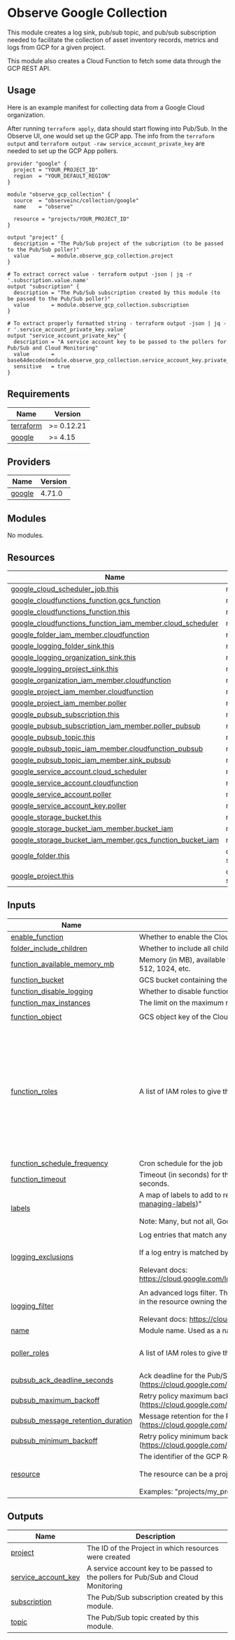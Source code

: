 # Observe Google Collection

This module creates a log sink, pub/sub topic, and pub/sub subscription needed to
facilitate the collection of asset inventory records, metrics and logs from GCP for a
given project.

This module also creates a Cloud Function to fetch some data through the GCP REST API.

## Usage

Here is an example manifest for collecting data from a Google Cloud organization.

After running `terraform apply`, data should start flowing into Pub/Sub. In the Observe
UI, one would set up the GCP app. The info from the `terraform output` and `terraform output -raw service_account_private_key` are needed to set up the GCP App pollers.

```hcl
provider "google" {
  project = "YOUR_PROJECT_ID"
  region  = "YOUR_DEFAULT_REGION"
}

module "observe_gcp_collection" {
  source  = "observeinc/collection/google"
  name    = "observe"

  resource = "projects/YOUR_PROJECT_ID"
}

output "project" {
  description = "The Pub/Sub project of the subcription (to be passed to the Pub/Sub poller)"
  value       = module.observe_gcp_collection.project
}

# To extract correct value - terraform output -json | jq -r '.subscription.value.name' 
output "subscription" {
  description = "The Pub/Sub subscription created by this module (to be passed to the Pub/Sub poller)"
  value       = module.observe_gcp_collection.subscription
}

# To extract properly formatted string - terraform output -json | jq -r '.service_account_private_key.value'
output "service_account_private_key" {
  description = "A service account key to be passed to the pollers for Pub/Sub and Cloud Monitoring"
  value       = base64decode(module.observe_gcp_collection.service_account_key.private_key)
  sensitive   = true
}
```

## Requirements

| Name | Version |
|------|---------|
| <a name="requirement_terraform"></a> [terraform](#requirement\_terraform) | >= 0.12.21 |
| <a name="requirement_google"></a> [google](#requirement\_google) | >= 4.15 |

## Providers

| Name | Version |
|------|---------|
| <a name="provider_google"></a> [google](#provider\_google) | 4.71.0 |

## Modules

No modules.

## Resources

| Name | Type |
|------|------|
| [google_cloud_scheduler_job.this](https://registry.terraform.io/providers/hashicorp/google/latest/docs/resources/cloud_scheduler_job) | resource |
| [google_cloudfunctions_function.gcs_function](https://registry.terraform.io/providers/hashicorp/google/latest/docs/resources/cloudfunctions_function) | resource |
| [google_cloudfunctions_function.this](https://registry.terraform.io/providers/hashicorp/google/latest/docs/resources/cloudfunctions_function) | resource |
| [google_cloudfunctions_function_iam_member.cloud_scheduler](https://registry.terraform.io/providers/hashicorp/google/latest/docs/resources/cloudfunctions_function_iam_member) | resource |
| [google_folder_iam_member.cloudfunction](https://registry.terraform.io/providers/hashicorp/google/latest/docs/resources/folder_iam_member) | resource |
| [google_logging_folder_sink.this](https://registry.terraform.io/providers/hashicorp/google/latest/docs/resources/logging_folder_sink) | resource |
| [google_logging_organization_sink.this](https://registry.terraform.io/providers/hashicorp/google/latest/docs/resources/logging_organization_sink) | resource |
| [google_logging_project_sink.this](https://registry.terraform.io/providers/hashicorp/google/latest/docs/resources/logging_project_sink) | resource |
| [google_organization_iam_member.cloudfunction](https://registry.terraform.io/providers/hashicorp/google/latest/docs/resources/organization_iam_member) | resource |
| [google_project_iam_member.cloudfunction](https://registry.terraform.io/providers/hashicorp/google/latest/docs/resources/project_iam_member) | resource |
| [google_project_iam_member.poller](https://registry.terraform.io/providers/hashicorp/google/latest/docs/resources/project_iam_member) | resource |
| [google_pubsub_subscription.this](https://registry.terraform.io/providers/hashicorp/google/latest/docs/resources/pubsub_subscription) | resource |
| [google_pubsub_subscription_iam_member.poller_pubsub](https://registry.terraform.io/providers/hashicorp/google/latest/docs/resources/pubsub_subscription_iam_member) | resource |
| [google_pubsub_topic.this](https://registry.terraform.io/providers/hashicorp/google/latest/docs/resources/pubsub_topic) | resource |
| [google_pubsub_topic_iam_member.cloudfunction_pubsub](https://registry.terraform.io/providers/hashicorp/google/latest/docs/resources/pubsub_topic_iam_member) | resource |
| [google_pubsub_topic_iam_member.sink_pubsub](https://registry.terraform.io/providers/hashicorp/google/latest/docs/resources/pubsub_topic_iam_member) | resource |
| [google_service_account.cloud_scheduler](https://registry.terraform.io/providers/hashicorp/google/latest/docs/resources/service_account) | resource |
| [google_service_account.cloudfunction](https://registry.terraform.io/providers/hashicorp/google/latest/docs/resources/service_account) | resource |
| [google_service_account.poller](https://registry.terraform.io/providers/hashicorp/google/latest/docs/resources/service_account) | resource |
| [google_service_account_key.poller](https://registry.terraform.io/providers/hashicorp/google/latest/docs/resources/service_account_key) | resource |
| [google_storage_bucket.this](https://registry.terraform.io/providers/hashicorp/google/latest/docs/resources/storage_bucket) | resource |
| [google_storage_bucket_iam_member.bucket_iam](https://registry.terraform.io/providers/hashicorp/google/latest/docs/resources/storage_bucket_iam_member) | resource |
| [google_storage_bucket_iam_member.gcs_function_bucket_iam](https://registry.terraform.io/providers/hashicorp/google/latest/docs/resources/storage_bucket_iam_member) | resource |
| [google_folder.this](https://registry.terraform.io/providers/hashicorp/google/latest/docs/data-sources/folder) | data source |
| [google_project.this](https://registry.terraform.io/providers/hashicorp/google/latest/docs/data-sources/project) | data source |

## Inputs

| Name | Description | Type | Default | Required |
|------|-------------|------|---------|:--------:|
| <a name="input_enable_function"></a> [enable\_function](#input\_enable\_function) | Whether to enable the Cloud function | `bool` | `true` | no |
| <a name="input_folder_include_children"></a> [folder\_include\_children](#input\_folder\_include\_children) | Whether to include all children Projects of a Folder when collecting logs | `bool` | `true` | no |
| <a name="input_function_available_memory_mb"></a> [function\_available\_memory\_mb](#input\_function\_available\_memory\_mb) | Memory (in MB), available to the function. Default value is 512. Possible values include 128, 256, 512, 1024, etc. | `number` | `512` | no |
| <a name="input_function_bucket"></a> [function\_bucket](#input\_function\_bucket) | GCS bucket containing the Cloud Function source code | `string` | `"observeinc"` | no |
| <a name="input_function_disable_logging"></a> [function\_disable\_logging](#input\_function\_disable\_logging) | Whether to disable function logging. | `bool` | `false` | no |
| <a name="input_function_max_instances"></a> [function\_max\_instances](#input\_function\_max\_instances) | The limit on the maximum number of function instances that may coexist at a given time. | `number` | `5` | no |
| <a name="input_function_object"></a> [function\_object](#input\_function\_object) | GCS object key of the Cloud Function source code zip file | `string` | `"google-cloud-functions-v0.3.0-alpha.8.zip"` | no |
| <a name="input_function_roles"></a> [function\_roles](#input\_function\_roles) | A list of IAM roles to give the Cloud Function. | `set(string)` | <pre>[<br>  "roles/compute.viewer",<br>  "roles/iam.serviceAccountViewer",<br>  "roles/cloudscheduler.viewer",<br>  "roles/cloudasset.viewer",<br>  "roles/browser",<br>  "roles/logging.viewer",<br>  "roles/monitoring.viewer",<br>  "roles/storage.objectCreator",<br>  "roles/storage.objectViewer",<br>  "roles/storage.objectAdmin",<br>  "roles/storage.admin"<br>]</pre> | no |
| <a name="input_function_schedule_frequency"></a> [function\_schedule\_frequency](#input\_function\_schedule\_frequency) | Cron schedule for the job | `string` | `"0 * * * *"` | no |
| <a name="input_function_timeout"></a> [function\_timeout](#input\_function\_timeout) | Timeout (in seconds) for the function. Default value is 300 seconds. Cannot be more than 540 seconds. | `number` | `300` | no |
| <a name="input_labels"></a> [labels](#input\_labels) | A map of labels to add to resources (https://cloud.google.com/resource-manager/docs/creating-managing-labels)"<br><br>Note: Many, but not all, Google Cloud SDK resources support labels. | `map(string)` | `{}` | no |
| <a name="input_logging_exclusions"></a> [logging\_exclusions](#input\_logging\_exclusions) | Log entries that match any of these exclusion filters will not be exported.<br><br>If a log entry is matched by both logging\_filter and one of logging\_exclusions it will not be exported.<br><br>Relevant docs: https://cloud.google.com/logging/docs/reference/v2/rest/v2/billingAccounts.exclusions#LogExclusion | <pre>list(object({<br>    name        = string<br>    description = string<br>    filter      = string<br>    disabled    = string<br>  }))</pre> | `[]` | no |
| <a name="input_logging_filter"></a> [logging\_filter](#input\_logging\_filter) | An advanced logs filter. The only exported log entries are those that are<br>in the resource owning the sink and that match the filter.<br><br>Relevant docs: https://cloud.google.com/logging/docs/view/building-queries | `string` | `""` | no |
| <a name="input_name"></a> [name](#input\_name) | Module name. Used as a name prefix. | `string` | `"observe-collection"` | no |
| <a name="input_poller_roles"></a> [poller\_roles](#input\_poller\_roles) | A list of IAM roles to give the Observe poller (through the service account key output). | `set(string)` | <pre>[<br>  "roles/monitoring.viewer"<br>]</pre> | no |
| <a name="input_pubsub_ack_deadline_seconds"></a> [pubsub\_ack\_deadline\_seconds](#input\_pubsub\_ack\_deadline\_seconds) | Ack deadline for the Pub/Sub subscription (https://cloud.google.com/pubsub/docs/reference/rest/v1/projects.subscriptions) | `number` | `60` | no |
| <a name="input_pubsub_maximum_backoff"></a> [pubsub\_maximum\_backoff](#input\_pubsub\_maximum\_backoff) | Retry policy maximum backoff for the Pub/Sub subscription (https://cloud.google.com/pubsub/docs/reference/rest/v1/projects.subscriptions) | `string` | `"600s"` | no |
| <a name="input_pubsub_message_retention_duration"></a> [pubsub\_message\_retention\_duration](#input\_pubsub\_message\_retention\_duration) | Message retention for the Pub/Sub subscription (https://cloud.google.com/pubsub/docs/reference/rest/v1/projects.subscriptions) | `string` | `"86400s"` | no |
| <a name="input_pubsub_minimum_backoff"></a> [pubsub\_minimum\_backoff](#input\_pubsub\_minimum\_backoff) | Retry policy minimum backoff for the Pub/Sub subscription (https://cloud.google.com/pubsub/docs/reference/rest/v1/projects.subscriptions) | `string` | `"10s"` | no |
| <a name="input_resource"></a> [resource](#input\_resource) | The identifier of the GCP Resource to monitor.<br><br>The resource can be a project, folder, or organization.<br><br>Examples: "projects/my\_project-123", "folders/1234567899", "organizations/34739118321" | `string` | n/a | yes |

## Outputs

| Name | Description |
|------|-------------|
| <a name="output_project"></a> [project](#output\_project) | The ID of the Project in which resources were created |
| <a name="output_service_account_key"></a> [service\_account\_key](#output\_service\_account\_key) | A service account key to be passed to the pollers for Pub/Sub and Cloud Monitoring |
| <a name="output_subscription"></a> [subscription](#output\_subscription) | The Pub/Sub subscription created by this module. |
| <a name="output_topic"></a> [topic](#output\_topic) | The Pub/Sub topic created by this module. |